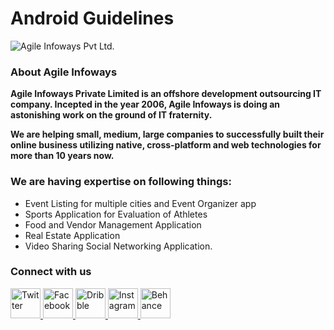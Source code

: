 # Android Guidelines
![Agile Infoways Pvt Ltd.](https://0.s3.envato.com/files/221713401/evanto.jpg)

### About Agile Infoways
**Agile Infoways Private Limited is an offshore development outsourcing IT company. Incepted in the year 2006, Agile Infoways is doing an astonishing work on the ground of IT fraternity.**

**We are helping small, medium, large companies to successfully built their online business utilizing native, cross-platform and web technologies for more than 10 years now.**

### We are having expertise on following things:

* Event Listing for multiple cities and Event Organizer app
* Sports Application for Evaluation of Athletes
* Food and Vendor Management Application
* Real Estate Application
* Video Sharing Social Networking Application.

### **Connect with us**
<a href="https://twitter.com/agileinfoways" target="_blank" title="Twitter" style="width:100%">
<img src="https://github.com/agileinfoways/Android-Guidelines/blob/master/social_media_logos/1494847624_twitter.png" title="Twitter" width="48" height="48" />

<a href="https://www.facebook.com/AgileInfoways" target="_blank" title="Facebook" style="width:100%">
<img src="https://github.com/agileinfoways/Android-Guidelines/blob/master/social_media_logos/1494847337_facebook.png" title="Facebook" width="48" height="48" />

<a href="https://dribbble.com/agileinfoways" target="_blank" title="Dribble" style="width:100%">
<img src="https://github.com/agileinfoways/Android-Guidelines/blob/master/social_media_logos/1494847340_dribbble.png" title="Dribble" width="48" height="48" />

<a href="https://twitter.com/agileinfoways" target="_blank" title="Instagram" style="width:100%">
<img src="https://github.com/agileinfoways/Android-Guidelines/blob/master/social_media_logos/1494847344_instagram.png" title="Instagram" width="48" height="48" />

<a href="https://www.behance.net/agileinfoways" target="_blank" title="Behance" style="width:100%">
<img src="https://github.com/agileinfoways/Android-Guidelines/blob/master/social_media_logos/1494847352_behance.png" title="Behance" width="48" height="48" />



